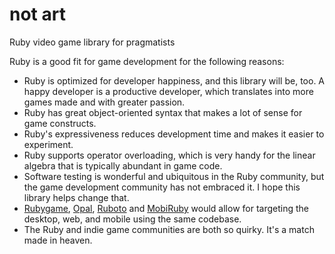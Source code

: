 not art
=======
Ruby video game library for pragmatists

Ruby is a good fit for game development for the following reasons:
* Ruby is optimized for developer happiness, and this library will be, too. A happy developer is a productive developer, which translates into more games made and with greater passion.
* Ruby has great object-oriented syntax that makes a lot of sense for game constructs.
* Ruby's expressiveness reduces development time and makes it easier to experiment.
* Ruby supports operator overloading, which is very handy for the linear algebra that is typically abundant in game code.
* Software testing is wonderful and ubiquitous in the Ruby community, but the game development community has not embraced it. I hope this library helps change that.
* [Rubygame](https://github.com/rubygame/rubygame/), [Opal](https://github.com/opal/opal), [Ruboto](https://github.com/ruboto/ruboto) and [MobiRuby](https://github.com/mobiruby/mobiruby-ios) would allow for targeting the desktop, web, and mobile using the same codebase.
* The Ruby and indie game communities are both so quirky. It's a match made in heaven.
